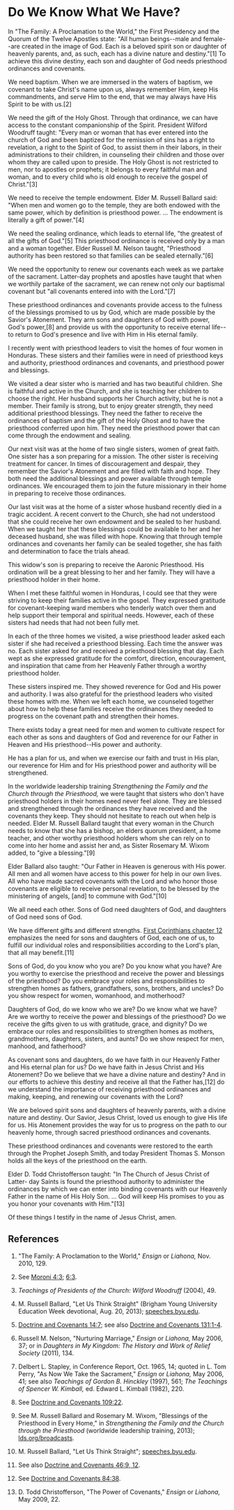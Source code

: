 # Do We Know What We Have?

In "The Family: A Proclamation to the World," the First Presidency and the
Quorum of the Twelve Apostles state: "All human beings--male and female--are
created in the image of God. Each is a beloved spirit son or daughter of
heavenly parents, and, as such, each has a divine nature and destiny."[1] To
achieve this divine destiny, each son and daughter of God needs priesthood
ordinances and covenants.

We need baptism. When we are immersed in the waters of baptism, we covenant to
take Christ's name upon us, always remember Him, keep His commandments, and
serve Him to the end, that we may always have His Spirit to be with us.[2]

We need the gift of the Holy Ghost. Through that ordinance, we can have access
to the constant companionship of the Spirit. President Wilford Woodruff
taught: "Every man or woman that has ever entered into the church of God and
been baptized for the remission of sins has a right to revelation, a right to
the Spirit of God, to assist them in their labors, in their administrations to
their children, in counseling their children and those over whom they are
called upon to preside. The Holy Ghost is not restricted to men, nor to
apostles or prophets; it belongs to every faithful man and woman, and to every
child who is old enough to receive the gospel of Christ."[3]

We need to receive the temple endowment. Elder M. Russell Ballard said: "When
men and women go to the temple, they are both endowed with the same power,
which by definition is priesthood power. ... The endowment is literally a gift
of power."[4]

We need the sealing ordinance, which leads to eternal life, "the greatest of
all the gifts of God."[5] This priesthood ordinance is received only by a man
and a woman together. Elder Russell M. Nelson taught, "Priesthood authority
has been restored so that families can be sealed eternally."[6]

We need the opportunity to renew our covenants each week as we partake of the
sacrament. Latter-day prophets and apostles have taught that when we worthily
partake of the sacrament, we can renew not only our baptismal covenant but
"all covenants entered into with the Lord."[7]

These priesthood ordinances and covenants provide access to the fulness of the
blessings promised to us by God, which are made possible by the Savior's
Atonement. They arm sons and daughters of God with power, God's power,[8] and
provide us with the opportunity to receive eternal life--to return to God's
presence and live with Him in His eternal family.

I recently went with priesthood leaders to visit the homes of four women in
Honduras. These sisters and their families were in need of priesthood keys and
authority, priesthood ordinances and covenants, and priesthood power and
blessings.

We visited a dear sister who is married and has two beautiful children. She is
faithful and active in the Church, and she is teaching her children to choose
the right. Her husband supports her Church activity, but he is not a member.
Their family is strong, but to enjoy greater strength, they need additional
priesthood blessings. They need the father to receive the ordinances of
baptism and the gift of the Holy Ghost and to have the priesthood conferred
upon him. They need the priesthood power that can come through the endowment
and sealing.

Our next visit was at the home of two single sisters, women of great faith.
One sister has a son preparing for a mission. The other sister is receiving
treatment for cancer. In times of discouragement and despair, they remember
the Savior's Atonement and are filled with faith and hope. They both need the
additional blessings and power available through temple ordinances. We
encouraged them to join the future missionary in their home in preparing to
receive those ordinances.

Our last visit was at the home of a sister whose husband recently died in a
tragic accident. A recent convert to the Church, she had not understood that
she could receive her own endowment and be sealed to her husband. When we
taught her that these blessings could be available to her and her deceased
husband, she was filled with hope. Knowing that through temple ordinances and
covenants her family can be sealed together, she has faith and determination
to face the trials ahead.

This widow's son is preparing to receive the Aaronic Priesthood. His
ordination will be a great blessing to her and her family. They will have a
priesthood holder in their home.

When I met these faithful women in Honduras, I could see that they were
striving to keep their families active in the gospel. They expressed gratitude
for covenant-keeping ward members who tenderly watch over them and help
support their temporal and spiritual needs. However, each of these sisters had
needs that had not been fully met.

In each of the three homes we visited, a wise priesthood leader asked each
sister if she had received a priesthood blessing. Each time the answer was no.
Each sister asked for and received a priesthood blessing that day. Each wept
as she expressed gratitude for the comfort, direction, encouragement, and
inspiration that came from her Heavenly Father through a worthy priesthood
holder.

These sisters inspired me. They showed reverence for God and His power and
authority. I was also grateful for the priesthood leaders who visited these
homes with me. When we left each home, we counseled together about how to help
these families receive the ordinances they needed to progress on the covenant
path and strengthen their homes.

There exists today a great need for men and women to cultivate respect for
each other as sons and daughters of God and reverence for our Father in Heaven
and His priesthood--His power and authority.

He has a plan for us, and when we exercise our faith and trust in His plan,
our reverence for Him and for His priesthood power and authority will be
strengthened.

In the worldwide leadership training _Strengthening the Family and the Church
through the Priesthood,_ we were taught that sisters who don't have priesthood
holders in their homes need never feel alone. They are blessed and
strengthened through the ordinances they have received and the covenants they
keep. They should not hesitate to reach out when help is needed. Elder M.
Russell Ballard taught that every woman in the Church needs to know that she
has a bishop, an elders quorum president, a home teacher, and other worthy
priesthood holders whom she can rely on to come into her home and assist her
and, as Sister Rosemary M. Wixom added, to "give a blessing."[9]

Elder Ballard also taught: "Our Father in Heaven is generous with His power.
All men and all women have access to this power for help in our own lives. All
who have made sacred covenants with the Lord and who honor those covenants are
eligible to receive personal revelation, to be blessed by the ministering of
angels, [and] to commune with God."[10]

We all need each other. Sons of God need daughters of God, and daughters of
God need sons of God.

We have different gifts and different strengths. [First Corinthians chapter
12](/scriptures/nt/1-cor/12?lang=eng) emphasizes the need for sons and
daughters of God, each one of us, to fulfill our individual roles and
responsibilities according to the Lord's plan, that all may benefit.[11]

Sons of God, do you know who you are? Do you know what you have? Are you
worthy to exercise the priesthood and receive the power and blessings of the
priesthood? Do you embrace your roles and responsibilities to strengthen homes
as fathers, grandfathers, sons, brothers, and uncles? Do you show respect for
women, womanhood, and motherhood?

Daughters of God, do we know who we are? Do we know what we have? Are we
worthy to receive the power and blessings of the priesthood? Do we receive the
gifts given to us with gratitude, grace, and dignity? Do we embrace our roles
and responsibilities to strengthen homes as mothers, grandmothers, daughters,
sisters, and aunts? Do we show respect for men, manhood, and fatherhood?

As covenant sons and daughters, do we have faith in our Heavenly Father and
His eternal plan for us? Do we have faith in Jesus Christ and His Atonement?
Do we believe that we have a divine nature and destiny? And in our efforts to
achieve this destiny and receive all that the Father has,[12] do we understand
the importance of receiving priesthood ordinances and making, keeping, and
renewing our covenants with the Lord?

We are beloved spirit sons and daughters of heavenly parents, with a divine
nature and destiny. Our Savior, Jesus Christ, loved us enough to give His life
for us. His Atonement provides the way for us to progress on the path to our
heavenly home, through sacred priesthood ordinances and covenants.

These priesthood ordinances and covenants were restored to the earth through
the Prophet Joseph Smith, and today President Thomas S. Monson holds all the
keys of the priesthood on the earth.

Elder D. Todd Christofferson taught: "In The Church of Jesus Christ of Latter-
day Saints is found the priesthood authority to administer the ordinances by
which we can enter into binding covenants with our Heavenly Father in the name
of His Holy Son. ... God will keep His promises to you as you honor your
covenants with Him."[13]

Of these things I testify in the name of Jesus Christ, amen.

## References

  1. "The Family: A Proclamation to the World," _Ensign_ or _Liahona,_ Nov. 2010, 129.

  2. See [Moroni 4:3](https://www.lds.org/scriptures/bofm/moro/4.3?lang=eng#2); [6:3](https://www.lds.org/scriptures/bofm/moro/6.3?lang=eng#2).

  3. _Teachings of Presidents of the Church: Wilford Woodruff_ (2004), 49.

  4. M. Russell Ballard, "Let Us Think Straight" (Brigham Young University Education Week devotional, Aug. 20, 2013); [speeches.byu.edu](http://speeches.byu.edu/?lang=eng).

  5. [Doctrine and Covenants 14:7](https://www.lds.org/scriptures/dc-testament/dc/14.7?lang=eng#6); see also [Doctrine and Covenants 131:1-4](https://www.lds.org/scriptures/dc-testament/dc/131.1-4?lang=eng#0).

  6. Russell M. Nelson, "Nurturing Marriage," _Ensign_ or _Liahona,_ May 2006, 37; or in _Daughters in My Kingdom: The History and Work of Relief Society_ (2011), 134.

  7. Delbert L. Stapley, in Conference Report, Oct. 1965, 14; quoted in L. Tom Perry, "As Now We Take the Sacrament," _Ensign_ or _Liahona,_ May 2006, 41; see also _Teachings of Gordon B. Hinckley_ (1997), 561; _The Teachings of Spencer W. Kimball,_ ed. Edward L. Kimball (1982), 220.

  8. See [Doctrine and Covenants 109:22](https://www.lds.org/scriptures/dc-testament/dc/109.22?lang=eng#21).

  9. See M. Russell Ballard and Rosemary M. Wixom, "Blessings of the Priesthood in Every Home," in _Strengthening the Family and the Church through the Priesthood_ (worldwide leadership training, 2013); [lds.org/broadcasts](http://lds.org/training/wwlt/2013?lang=eng).

  10. M. Russell Ballard, "Let Us Think Straight"; [speeches.byu.edu](http://speeches.byu.edu/?lang=eng).

  11. See also [Doctrine and Covenants 46:9, 12](https://www.lds.org/scriptures/dc-testament/dc/46.9,12?lang=eng#8).

  12. See [Doctrine and Covenants 84:38](https://www.lds.org/scriptures/dc-testament/dc/84.38?lang=eng#37).

  13. D. Todd Christofferson, "The Power of Covenants," _Ensign_ or _Liahona,_ May 2009, 22.

